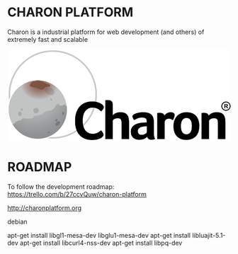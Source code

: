 # CHARON PLATFORM

Charon is a industrial platform for web development (and others) of extremely fast and scalable

![Charon image](images/logo2.jpg)

# ROADMAP

To follow the development roadmap: https://trello.com/b/27ccvQuw/charon-platform

http://charonplatform.org

debian

apt-get install libgl1-mesa-dev libglu1-mesa-dev
apt-get install libluajit-5.1-dev
apt-get install libcurl4-nss-dev
apt-get install libpq-dev
